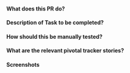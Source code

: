 #### What does this PR do?

#### Description of Task to be completed?

#### How should this be manually tested?

#### What are the relevant pivotal tracker stories?

#### Screenshots
